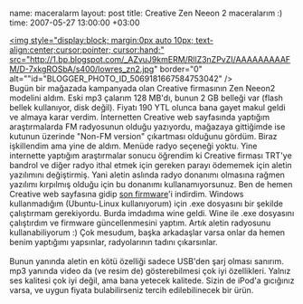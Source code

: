 name: maceralarm
layout: post
title: Creative Zen Neeon 2 maceralarım :)
time: 2007-05-27 13:00:00 +03:00

<a href="http://1.bp.blogspot.com/_AZvuJ9kmERM/RllZ3nZPvZI/AAAAAAAAAFM/D-7xkgROSbA/s1600-h/lowres_zn2.jpg"><img style="display:block; margin:0px auto 10px; text-align:center;cursor:pointer; cursor:hand;" src="http://1.bp.blogspot.com/_AZvuJ9kmERM/RllZ3nZPvZI/AAAAAAAAAFM/D-7xkgROSbA/s400/lowres_zn2.jpg" border="0" alt=""id="BLOGGER_PHOTO_ID_5069181667584753042" /></a><br />Bugün bir mağazada kampanyada olan Creative firmasının Zen Neeon2 modelini aldım. Eski mp3 çalarım 128 MB'dı, bunun 2 GB belleği var (flash bellek kullanıyor, disk değil). Fiyatı 190 YTL olunca bana gayet makul geldi ve almaya karar verdim. İnternetten Creative web sayfasında yaptığım araştırmalarda FM radyosunun olduğu yazıyordu, mağazaya gittiğimde ise kutunun üzerinde "Non-FM version" çıkartması olduğunu gördüm. Biraz işkillendim ama yine de aldım. Menüde radyo seçeneği yoktu. Yine internette yaptığım araştırmalar sonucu öğrendim ki Creative firması TRT'ye bandrol ve diğer radyo ithal etmek için gereken parayı ödememek için aletin yazılımını değiştirmiş. Yani aletin aslında radyo donanımı olmasına rağmen yazılımı kırpılmış olduğu için bu donanımı kullanamıyorsunuz. Ben de hemen Creative web sayfasına gidip <a href="http://ccfiles.creative.com/manualdn/Drivers/PDE/10086/0x433EA22F/ZENNeeon2_PCFW_A5_1_07_03.exe">son firmware</a>'i indirdim. Windows kullanmadığım (Ubuntu-Linux kullanıyorum) için .exe dosyasını bir şekilde çalıştırmam gerekiyordu. Burda imdadıma wine geldi. Wine ile .exe dosyasını çalıştırdım ve firmware güncellenmesini yaptım. Artık aletin radyosunu kullanabiliyorum :) Çok mesudum, başka arkadaşlar varsa onlar da hemen benim yaptığımı yapsınlar, radyolarının tadını çıkarsınlar.<br /><br />Bunun yanında aletin en kötü özelliği sadece USB'den şarj olması sanırım. mp3 yanında video da (ve resim de) gösterebilmesi çok iyi özellikleri. Yalnız ses kalitesi çok iyi değil, ama bana yetecek kalitede. Sizin de iPod'a gıcığınız varsa, ve uygun fiyata bulabilirseniz tercih edilebilinecek bir ürün.
